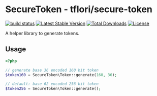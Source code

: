 # SecureToken - tflori/secure-token

[![build status](https://gitlab.w00tserver.org:617/tflori/secureToken/badges/master/build.svg)](https://gitlab.w00tserver.org:617/tflori/secureToken/commits/master)
[![Latest Stable Version](https://poser.pugx.org/tflori/secure-token/v/stable)](https://packagist.org/packages/tflori/secure-token)
[![Total Downloads](https://poser.pugx.org/tflori/secure-token/downloads)](https://packagist.org/packages/tflori/secure-token)
[![License](https://poser.pugx.org/tflori/secure-token/license)](https://packagist.org/packages/tflori/secure-token)

A helper library to generate tokens.

## Usage

```php
<?php

// generate base 36 encoded 160 bit token 
$token160 = SecureToken\Token::generate(160, 36);

// default: base 62 encoded 256 bit token
$token256 = SecureToken\Token::generate();
```
